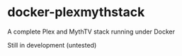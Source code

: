 # docker-plexmythstack

A complete Plex and MythTV stack running under Docker

Still in development (untested)
